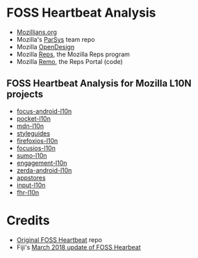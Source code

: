 # FOSS Heartbeat Analysis
* [Mozillians.org](./mozillians/sentiment.html)
* Mozilla's [ParSys](./parsys/sentiment.html) team repo
* Mozilla [OpenDesign](./OpenDesign/sentiment.html)
* Mozilla [Reps](./reps/sentiment.html), the Mozilla Reps program
* Mozilla [Remo](./remo/sentiment.html), the Reps Portal (code)

## FOSS Heartbeat Analysis for Mozilla L10N projects
* [focus-android-l10n](./focus-android-l10n/sentiment.html)
* [pocket-l10n](./pocket-l10n/sentiment.html)
* [mdn-l10n](./mdn-l10n/sentiment.html)
* [styleguides](./styleguides/sentiment.html)
* [firefoxios-l10n](./firefoxios-l10n/sentiment.html)
* [focusios-l10n](./focusios-l10n/sentiment.html)
* [sumo-l10n](./sumo-l10n/sentiment.html)
* [engagement-l10n](./engagement-l10n/sentiment.html)
* [zerda-android-l10n](./zerda-android-l10n/sentiment.html)
* [appstores](./appstores/sentiment.html)
* [input-l10n](./input-l10n/sentiment.html)
* [fhr-l10n](./fhr-l10n/sentiment.html)

# Credits
* [Original FOSS Heartbeat](https://github.com/sagesharp/foss-heartbeat/) repo
* Fiji's [March 2018 update of FOSS Hearbeat](https://github.com/fiji-flo/foss-heartbeat/)
